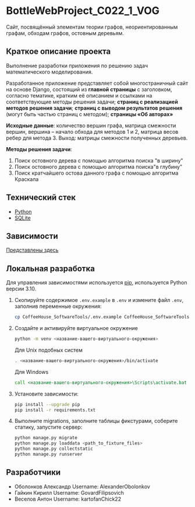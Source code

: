 # BottleWebProject_C022_1_VOG

Сайт, посвящённый элементам теории графов, неориентированным графам, обходам графов, остовным деревьям.

## Краткое описание проекта
Выполнение разработки приложения по решению задач математического моделирования.

Разработанное приложение представляет собой многостраничный сайт на основе Django, состоящий из **главной страницы** с заголовком, согласно тематике, кратким её описанием и ссылками на соответствующие методы решения задачи; **страниц с реализацией методов решения задачи**; **страниц с выводом результатов решения** (могут быть частью страниц с методом); **страницы «Об авторах»**

**Исходные данные**: количество вершин графа, матрица смежности вершин, вершина – начало обхода для методов 1 и 2, матрица весов ребер для метода 3. Выход: матрицы смежности полученных деревьев.

**Методы решения задачи**:
1) Поиск остовного дерева с помощью алгоритма поиска "в ширину"
2) Поиск остовного дерева с помощью алгоритма поиска"в глубину"
3) Поиск кратчайшего остова данного графа с помощью алгоритма Краскала

## Технический стек

- [Python](https://www.python.org)
- [SQLite](https://sqlite.org/index.html)


## Зависимости
[Представлены здесь](https://github.com/AlexanderObolonkov/BottleWebProject_C022_1_VOG/blob/main/requirements.txt)

## Локальная разработка

Для управления зависимостями используется [pip](https://pip.pypa.io/en/stable/), используется Python версии 3.10.

1) Скопируйте содержимое `.env.example` в `.env` и измените файл `.env`, заполнив переменные окружения:
    ```bash
    cp CoffeeHouse_SoftwareTools/.env.example CoffeeHouse_SoftwareTools/.env
    ```

2) Создайте и активируйте виртуальное окружение
    ```bash
    python -m venv <название-вашего-виртуального-окружения>
    ```
   Для Unix подобных систем
   ```bash
   . <название-вашего-виртуального-окружения>/bin/activate
   ```
   Для Windows
   ```cmd
   call <название-вашего-виртуального-окружения>\Scripts\activate.bat
   ```

3) Установите зависимости:
    ```bash
    pip install --upgrade pip
    pip install -r requirements.txt
    ```

4) Выполните migrations, заполните таблицы фикстурами, соберите статику, запустите сервер:
    ```bash
    python manage.py migrate
    python manage.py loaddata <path_to_fixture_files>
    python manage.py collectstatic
    python manage.py runserver
    ```   
## Разработчики
- Оболонков Александр
  Username: AlexanderObolonkov
- Гайкин Кирилл
  Username: GovardFilipsovich
- Веселов Антон
  Username: kartofanChick22
